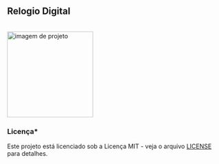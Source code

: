 ## Relogio Digital
<br>

<div>
  <img src="https://github.com/Isaac-Gomes-085/Rel-gio-Digital/assets/118241033/6435fffb-3198-4f45-89bf-ab1e1af4ab98" height="200" alt="imagem de projeto" />
</div>

###

### Licença*


Este projeto está licenciado sob a Licença MIT - veja o arquivo [LICENSE](LICENSE) para detalhes.

